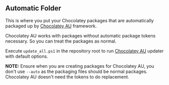 ## Automatic Folder

This is where you put your Chocolatey packages that are automatically packaged up by [Chocolatey AU](https://chocolatey.org/packages/chocolatey-au) framework.

Chocolatey AU works with packages without automatic package tokens necessary. So you can treat the packages as normal.

Execute `update_all.ps1` in the repository root to run [Chocolatey AU](https://chocolatey.org/packages/chocolatey-au) updater with default options.

**NOTE:** Ensure when you are creating packages for Chocolatey AU, you don't use `--auto` as the packaging files should be normal packages. Chocolatey AU doesn't need the tokens to do replacement.
